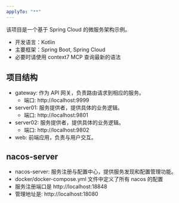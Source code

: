 ```yaml
---
applyTo: "**"
---
```


该项目是一个基于 Spring Cloud 的微服务架构示例。

- 开发语言：Kotlin
- 主要框架：Spring Boot, Spring Cloud
- 必要时请使用 context7 MCP 查询最新的语法

## 项目结构

- gateway: 作为 API 网关，负责路由请求到相应的服务。
  - 端口: http://localhost:9999
- server01: 服务提供者，提供具体的业务逻辑。
  - 端口: http://localhost:9801
- server02: 服务提供者，提供具体的业务逻辑。
  - 端口: http://localhost:9802
- web: 前端应用，负责与用户交互。

## nacos-server

- nacos-server: 服务注册与配置中心，提供服务发现和配置管理功能。
- docker/docker-compose.yml 文件中定义了所有 nacos 的配置
- 服务注册端口是 http://localhost:18848
- 管理地址是: http://localhost:18080
